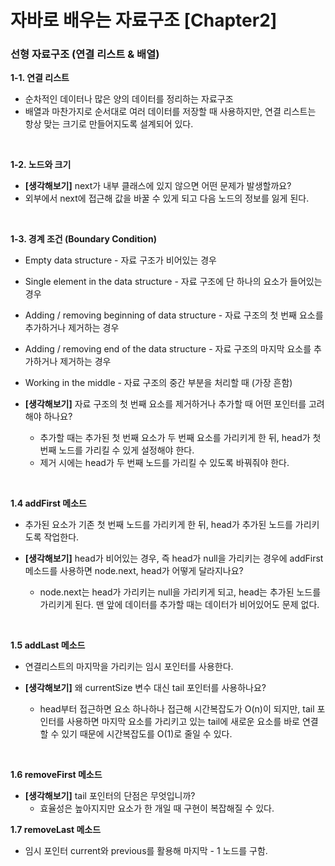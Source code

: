 # 자바로 배우는 자료구조 [Chapter2]

### 선형 자료구조 (연결 리스트 & 배열)

**1-1. 연결 리스트**

- 순차적인 데이터나 많은 양의 데이터를 정리하는 자료구조
- 배열과 마찬가지로 순서대로 여러 데이터를 저장할 때 사용하지만, 연결 리스트는 항상 맞는 크기로 만들어지도록 설계되어 있다.

<br/>



**1-2. 노드와 크기**

- **[생각해보기]** next가 내부 클래스에 있지 않으면 어떤 문제가 발생할까요?
- 외부에서 next에 접근해 값을 바꿀 수 있게 되고 다음 노드의 정보를 잃게 된다.

<br/>



**1-3. 경계 조건 (Boundary Condition)**

- Empty data structure - 자료 구조가 비어있는 경우
- Single element in the data structure - 자료 구조에 단 하나의 요소가 들어있는 경우

- Adding / removing beginning of data structure - 자료 구조의 첫 번째 요소를 추가하거나 제거하는 경우
- Adding / removing end of the data structure - 자료 구조의 마지막 요소를 추가하거나 제거하는 경우
- Working in the middle - 자료 구조의 중간 부분을 처리할 때 (가장 흔함)

- **[생각해보기]** 자료 구조의 첫 번째 요소를 제거하거나 추가할 때 어떤 포인터를 고려해야 하나요?
  - 추가할 때는 추가된 첫 번째 요소가 두 번째 요소를 가리키게 한 뒤, head가 첫 번째 노드를 가리킬 수 있게 설정해야 한다.
  - 제거 시에는 head가 두 번째 노드를 가리킬 수 있도록 바꿔줘야 한다.

<br/>



**1.4 addFirst 메소드**

- 추가된 요소가 기존 첫 번째 노드를 가리키게 한 뒤,  head가 추가된 노드를 가리키도록 작업한다.

- **[생각해보기]** head가 비어있는 경우, 즉 head가 null을 가리키는 경우에 addFirst 메소드를 사용하면 node.next, head가 어떻게 달라지나요?
  - node.next는 head가 가리키는 null을 가리키게 되고, head는 추가된 노드를 가리키게 된다. 맨 앞에 데이터를 추가할 때는 데이터가 비어있어도 문제 없다.

<br/>



**1.5 addLast 메소드**

- 연결리스트의 마지막을 가리키는 임시 포인터를 사용한다.

- **[생각해보기]** 왜 currentSize 변수 대신 tail 포인터를 사용하나요?
  - head부터 접근하면 요소 하나하나 접근해 시간복잡도가 O(n)이 되지만, tail 포인터를 사용하면 마지막 요소를 가리키고 있는 tail에 새로운 요소를 바로 연결할 수 있기 때문에 시간복잡도를 O(1)로 줄일 수 있다.

<br/>

**1.6 removeFirst 메소드**

- **[생각해보기]** tail 포인터의 단점은 무엇입니까?
  - 효율성은 높아지지만 요소가 한 개일 때 구현이 복잡해질 수 있다.



**1.7 removeLast 메소드**

- 임시 포인터 current와 previous를 활용해 마지막 - 1 노드를 구함.

<br/>



